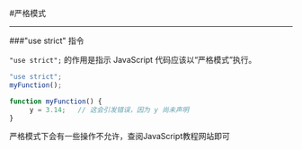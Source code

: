 #严格模式

---

###"use strict" 指令

`"use strict";` 的作用是指示 JavaScript 代码应该以“严格模式”执行。

```javascript
"use strict";
myFunction();

function myFunction() {
     y = 3.14;   // 这会引发错误，因为 y 尚未声明
}
```

严格模式下会有一些操作不允许，查阅JavaScript教程网站即可